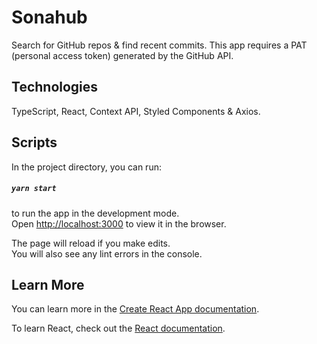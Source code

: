 # Sonahub

Search for GitHub repos & find recent commits. This app requires a PAT (personal access token) generated by the GitHub API.

## Technologies

TypeScript, React, Context API, Styled Components & Axios.  
## Scripts

In the project directory, you can run: 
##### `yarn start`
to run the app in the development mode.\
Open [http://localhost:3000](http://localhost:3000) to view it in the browser.

The page will reload if you make edits.\
You will also see any lint errors in the console.

## Learn More

You can learn more in the [Create React App documentation](https://facebook.github.io/create-react-app/docs/getting-started).

To learn React, check out the [React documentation](https://reactjs.org/).
